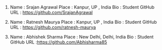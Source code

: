 1) Name : Srajan Agrawal
   Place : Kanpur, UP , India
   Bio : Student
   GitHub URL : https://github.com/SrajanAgrawal
  

2) Name : Ratnesh Maurya
  Place : Kanpur, UP , India
  Bio : Student
  GitHub URL : https://github.com/ratnesh-maurya
  
3) Name : Abhishek Sharma
   Place : New Delhi, Delhi, India
   Bio : Student
   GitHub URL :https://github.com/Abhisharma85

 
